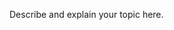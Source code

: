 <!--info-header-start-->
<!--info-header-end-->


Describe and explain your topic here.


<!--info-footer-start-->
<!--info-footer-end-->
